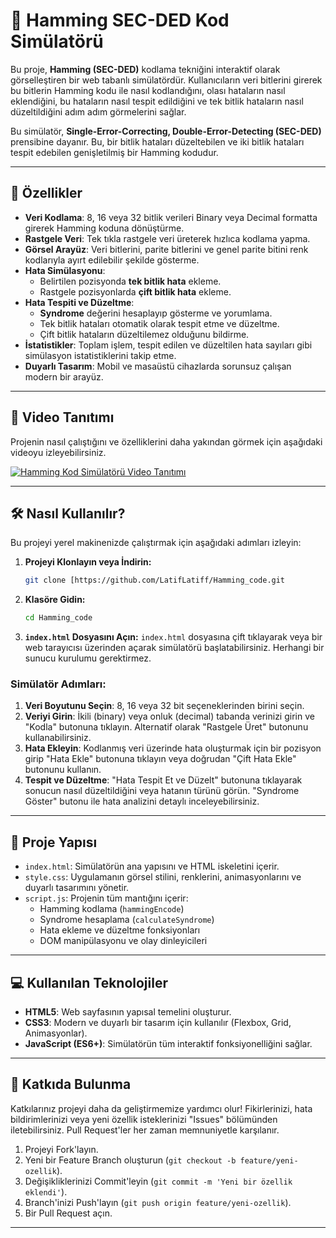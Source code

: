 # 🔧 Hamming SEC-DED Kod Simülatörü

Bu proje, **Hamming (SEC-DED)** kodlama tekniğini interaktif olarak görselleştiren bir web tabanlı simülatördür. Kullanıcıların veri bitlerini girerek bu bitlerin Hamming kodu ile nasıl kodlandığını, olası hataların nasıl eklendiğini, bu hataların nasıl tespit edildiğini ve tek bitlik hataların nasıl düzeltildiğini adım adım görmelerini sağlar.

Bu simülatör, **Single-Error-Correcting, Double-Error-Detecting (SEC-DED)** prensibine dayanır. Bu, bir bitlik hataları düzeltebilen ve iki bitlik hataları tespit edebilen genişletilmiş bir Hamming kodudur.

---

## 🚀 Özellikler

* **Veri Kodlama**: 8, 16 veya 32 bitlik verileri Binary veya Decimal formatta girerek Hamming koduna dönüştürme.
* **Rastgele Veri**: Tek tıkla rastgele veri üreterek hızlıca kodlama yapma.
* **Görsel Arayüz**: Veri bitlerini, parite bitlerini ve genel parite bitini renk kodlarıyla ayırt edilebilir şekilde gösterme.
* **Hata Simülasyonu**:
    * Belirtilen pozisyonda **tek bitlik hata** ekleme.
    * Rastgele pozisyonlarda **çift bitlik hata** ekleme.
* **Hata Tespiti ve Düzeltme**:
    * **Syndrome** değerini hesaplayıp gösterme ve yorumlama.
    * Tek bitlik hataları otomatik olarak tespit etme ve düzeltme.
    * Çift bitlik hataların düzeltilemez olduğunu bildirme.
* **İstatistikler**: Toplam işlem, tespit edilen ve düzeltilen hata sayıları gibi simülasyon istatistiklerini takip etme.
* **Duyarlı Tasarım**: Mobil ve masaüstü cihazlarda sorunsuz çalışan modern bir arayüz.



---

## 🎥 Video Tanıtımı

Projenin nasıl çalıştığını ve özelliklerini daha yakından görmek için aşağıdaki videoyu izleyebilirsiniz.

[![Hamming Kod Simülatörü Video Tanıtımı](https://img.youtube.com/vi/YOUTUBE_VIDEO_ID/0.jpg)](https://www.youtube.com/watch?v=YOUTUBE_VIDEO_ID)



---

## 🛠️ Nasıl Kullanılır?

Bu projeyi yerel makinenizde çalıştırmak için aşağıdaki adımları izleyin:

1.  **Projeyi Klonlayın veya İndirin:**
    ```bash
    git clone [https://github.com/LatifLatiff/Hamming_code.git
    ```
2.  **Klasöre Gidin:**
    ```bash
    cd Hamming_code
    ```
3.  **`index.html` Dosyasını Açın:**
    `index.html` dosyasına çift tıklayarak veya bir web tarayıcısı üzerinden açarak simülatörü başlatabilirsiniz. Herhangi bir sunucu kurulumu gerektirmez.

### Simülatör Adımları:

1.  **Veri Boyutunu Seçin**: 8, 16 veya 32 bit seçeneklerinden birini seçin.
2.  **Veriyi Girin**: İkili (binary) veya onluk (decimal) tabanda verinizi girin ve "Kodla" butonuna tıklayın. Alternatif olarak "Rastgele Üret" butonunu kullanabilirsiniz.
3.  **Hata Ekleyin**: Kodlanmış veri üzerinde hata oluşturmak için bir pozisyon girip "Hata Ekle" butonuna tıklayın veya doğrudan "Çift Hata Ekle" butonunu kullanın.
4.  **Tespit ve Düzeltme**: "Hata Tespit Et ve Düzelt" butonuna tıklayarak sonucun nasıl düzeltildiğini veya hatanın türünü görün. "Syndrome Göster" butonu ile hata analizini detaylı inceleyebilirsiniz.

---

## 📂 Proje Yapısı

* `index.html`: Simülatörün ana yapısını ve HTML iskeletini içerir.
* `style.css`: Uygulamanın görsel stilini, renklerini, animasyonlarını ve duyarlı tasarımını yönetir.
* `script.js`: Projenin tüm mantığını içerir:
    * Hamming kodlama (`hammingEncode`)
    * Syndrome hesaplama (`calculateSyndrome`)
    * Hata ekleme ve düzeltme fonksiyonları
    * DOM manipülasyonu ve olay dinleyicileri

---

## 💻 Kullanılan Teknolojiler

* **HTML5**: Web sayfasının yapısal temelini oluşturur.
* **CSS3**: Modern ve duyarlı bir tasarım için kullanılır (Flexbox, Grid, Animasyonlar).
* **JavaScript (ES6+)**: Simülatörün tüm interaktif fonksiyonelliğini sağlar.

---

## 🤝 Katkıda Bulunma

Katkılarınız projeyi daha da geliştirmemize yardımcı olur! Fikirlerinizi, hata bildirimlerinizi veya yeni özellik isteklerinizi "Issues" bölümünden iletebilirsiniz. Pull Request'ler her zaman memnuniyetle karşılanır.

1.  Projeyi Fork'layın.
2.  Yeni bir Feature Branch oluşturun (`git checkout -b feature/yeni-ozellik`).
3.  Değişikliklerinizi Commit'leyin (`git commit -m 'Yeni bir özellik eklendi'`).
4.  Branch'inizi Push'layın (`git push origin feature/yeni-ozellik`).
5.  Bir Pull Request açın.

---

